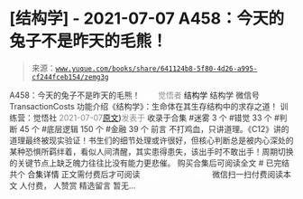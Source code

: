 # [结构学] - 2021-07-07 A458：今天的兔子不是昨天的毛熊！

> 来源：[`www.yuque.com/books/share/641124b8-5f80-4d26-a995-cf244fceb154/zemg3g`](https://www.yuque.com/books/share/641124b8-5f80-4d26-a995-cf244fceb154/zemg3g)

<ne-p id="520f42f3293818f927861ebbd5b15da4_p_0" data-lake-id="520f42f3293818f927861ebbd5b15da4_p_0"><ne-text id="ud4b17f4e" style="color: rgb(51, 51, 51);">A458：今天的兔子不是昨天的毛熊！</ne-text></ne-p> <ne-p id="8e2bda4ab1a2fa73c01fb35893b8e744" data-lake-id="8e2bda4ab1a2fa73c01fb35893b8e744"><ne-text id="u65586d47" ne-fontsize="12" style="color: rgb(255, 255, 255);">原创</ne-text><ne-text id="u69185b9d" style="color: rgb(140, 140, 140);">觉悟者</ne-text> <ne-text id="u77e1ad4a" ne-fontsize="14">结构学</ne-text></ne-p> <ne-p id="7fafcd91f398fef71b00b24646207dd7" data-lake-id="7fafcd91f398fef71b00b24646207dd7"><ne-text id="uf09acfaf" ne-fontsize="14" ne-bold="true" style="color: rgb(51, 51, 51);">结构学</ne-text></ne-p> <ne-p id="9f58cb6fc501ea0a9bcd27f9c582b04d" data-lake-id="9f58cb6fc501ea0a9bcd27f9c582b04d"><ne-text id="ucf267c71" ne-fontsize="14" style="color: rgb(51, 51, 51);">微信号</ne-text><ne-text id="u26789fe7" ne-fontsize="14" style="color: rgb(51, 51, 51);">TransactionCosts</ne-text></ne-p> <ne-p id="e75cc8f86721245c8caa3ab647b00d50" data-lake-id="e75cc8f86721245c8caa3ab647b00d50"><ne-text id="u366154f2" ne-fontsize="14" style="color: rgb(51, 51, 51);">功能介绍</ne-text><ne-text id="u4c91cfb7" ne-fontsize="14" style="color: rgb(51, 51, 51);">《结构学》：生命体在其生存结构中的求存之道！ 训练营：觉悟社</ne-text></ne-p> <ne-p id="68cd1b7bfcdba33503600e04372ab6c6" data-lake-id="68cd1b7bfcdba33503600e04372ab6c6"><ne-text id="u7ab282e1" style="color: rgb(140, 140, 140);">2021-07-07</ne-text>[<ne-text id="u916c4a6d" ne-fontsize="14">原文</ne-text>](https://mp.weixin.qq.com/s?__biz=MzIzMDYwOTM0Mg==&mid=2247485945&idx=1&sn=e575799e1d693147593aca2220da1ab8&chksm=e8b19128dfc6183eb8468a4f462cf4612c11b8770de4b4f21a3978873eafc06e5e1e789db5d4#rd))<ne-text id="uf5049a1c" ne-fontsize="14" style="color: rgb(140, 140, 140);">发表于</ne-text></ne-p> <ne-p id="c0bffc2bfc94bb83911a4b9b3ca2aeab" data-lake-id="c0bffc2bfc94bb83911a4b9b3ca2aeab"><ne-text id="u57529d12" style="color: rgb(51, 51, 51);">收录于合集</ne-text></ne-p> <ne-p id="ceb4870b9aaf47369d6614c90ee5952d" data-lake-id="ceb4870b9aaf47369d6614c90ee5952d"><ne-text id="uee8a2b56" style="color: rgb(51, 51, 51);">#迷雾 3 个</ne-text></ne-p> <ne-p id="e5b2be18bdeccf5c651929a1d22c4d1c" data-lake-id="e5b2be18bdeccf5c651929a1d22c4d1c"><ne-text id="u572e0629" style="color: rgb(51, 51, 51);">#错觉 33 个</ne-text></ne-p> <ne-p id="24533be0410a7d046f28665ba40dca50" data-lake-id="24533be0410a7d046f28665ba40dca50"><ne-text id="u20648086" style="color: rgb(51, 51, 51);">#判断 45 个</ne-text></ne-p> <ne-p id="6f50e114ba52d6d9343ef23a90710cf7" data-lake-id="6f50e114ba52d6d9343ef23a90710cf7"><ne-text id="u3be51fea" style="color: rgb(51, 51, 51);">#底层逻辑 150 个</ne-text></ne-p> <ne-p id="b13ed794deb39b027cd9f22d41a21fb5" data-lake-id="b13ed794deb39b027cd9f22d41a21fb5"><ne-text id="u2926196f" style="color: rgb(51, 51, 51);">#金融 39 个</ne-text></ne-p> <ne-p id="7e1f3f54a23f502e4b0e419e9511835a" data-lake-id="7e1f3f54a23f502e4b0e419e9511835a"><ne-text id="u579100b1" style="color: rgb(51, 51, 51);">前言</ne-text></ne-p> <ne-p id="a803afab93b7101e9a8d64f711b8c4df" data-lake-id="a803afab93b7101e9a8d64f711b8c4df"><ne-text id="u57c36e47" style="color: rgb(51, 51, 51);">不打鸡血，只讲道理。《C12》讲的道理最终被现实验证！书生们的细节处理或许很好，但核心判断总是被内心深处的某种恐惧所羁绊着，看似人间清醒，其实患得患失，该出手时不敢出手！周期切换的关键节点上缺乏魄力往往比没有能力更悲催。</ne-text></ne-p> <ne-p id="454a9a4e2526aad36daeb5fd9a8833b2" data-lake-id="454a9a4e2526aad36daeb5fd9a8833b2" ne-alignment="center"><ne-text id="ua008d792" style="color: rgb(51, 51, 51);">购买合集后可阅读全文</ne-text></ne-p> <ne-p id="225158a38fd7032e0c78198afe395b24" data-lake-id="225158a38fd7032e0c78198afe395b24" ne-alignment="center"><ne-text id="ubab04e13" style="color: rgb(51, 51, 51);">#</ne-text></ne-p> <ne-p id="c3cad53722d07d43620e7849a48cdb38" data-lake-id="c3cad53722d07d43620e7849a48cdb38" ne-alignment="center"><ne-text id="uf040e940" style="color: rgb(51, 51, 51);">已完结 共个</ne-text></ne-p> <ne-p id="ece966c354cfd4eb5996c806b9b2c789" data-lake-id="ece966c354cfd4eb5996c806b9b2c789" ne-alignment="center"><ne-text id="ud32db625" ne-fontsize="16">合集详情</ne-text></ne-p> <ne-p id="fc74f2cc89121cd344f41c348c434ef1" data-lake-id="fc74f2cc89121cd344f41c348c434ef1" ne-alignment="center"><ne-text id="uaf9ecc1f" style="color: rgb(51, 51, 51);">正文需付费后才可阅读</ne-text></ne-p> <ne-p id="3dfa410abced370c05a6c6f0e61f28fa" data-lake-id="3dfa410abced370c05a6c6f0e61f28fa" ne-alignment="center"><ne-text id="u2bb80bf2" style="color: rgb(255, 255, 255);">加载中</ne-text></ne-p> <ne-p id="f450b7802f07ae29f987a61e6e842bcb" data-lake-id="f450b7802f07ae29f987a61e6e842bcb" ne-alignment="center"><ne-text id="uab424918" style="color: rgb(255, 255, 255);"> 微信豆购买</ne-text></ne-p> <ne-p id="96b3434022899a2f908b3ce1545c236b" data-lake-id="96b3434022899a2f908b3ce1545c236b" ne-alignment="center"><ne-text id="ub87fb6a0" style="color: rgb(51, 51, 51);">微信扫一扫付费阅读本文</ne-text></ne-p> <ne-p id="bd8f76c2b4b69c439dbd89508501809f" data-lake-id="bd8f76c2b4b69c439dbd89508501809f" ne-alignment="center"><ne-text id="ud80e799b" ne-fontsize="13" style="color: rgb(51, 51, 51);">人付费， 人赞赏</ne-text></ne-p> <ne-h3 id="Kpgf4" data-lake-id="Kpgf4"><ne-heading-ext><ne-heading-anchor></ne-heading-anchor><ne-heading-fold></ne-heading-fold></ne-heading-ext><ne-heading-content><ne-text id="u66c4ad44" ne-fontsize="16" style="color: rgb(51, 51, 51);">精选留言</ne-text></ne-heading-content></ne-h3> <ne-p id="2e8d6a72c17d8ab407c958e8fc87d752" data-lake-id="2e8d6a72c17d8ab407c958e8fc87d752"><ne-text id="u8fe0c57c" style="color: rgb(51, 51, 51);">暂无...</ne-text></ne-p>